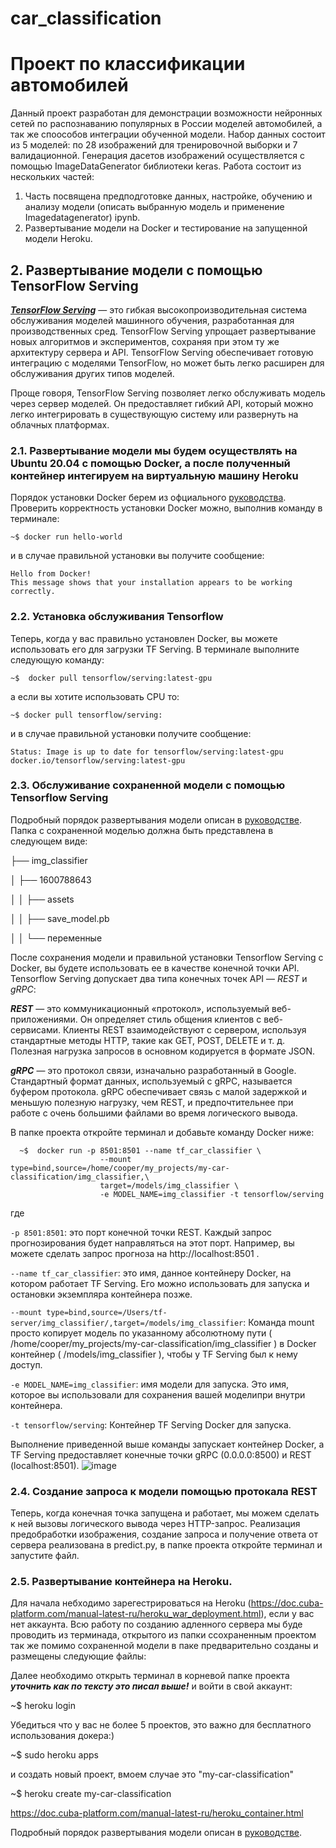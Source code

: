 # car_classification
# Проект по классификации автомобилей

Данный проект разработан для демонстрации возможности нейронных сетей по распознаванию популярных в России моделей автомобилей, а так же споособов интеграции обученной модели. Набор данных состоит из 5 моделей: по 28 изображений для тренировочной выборки и 7 валидационной.
Генерация дасетов изображений осуществляется с помощью ImageDataGenerator библиотеки keras.
Работа состоит из нескольких частей:
1. Часть посвящена предподготовке данных, настройке, обучению и анализу модели (описать выбранную модель и применение Imagedatagenerator) ipynb.
2. Развертывание модели на Docker и тестирование на запущенной модели Heroku.

## 2. Развертывание модели с помощью TensorFlow Serving
[***TensorFlow Serving***](https://www.tensorflow.org/tfx/guide/serving) — это гибкая высокопроизводительная система обслуживания моделей машинного обучения, разработанная для производственных сред. TensorFlow Serving упрощает развертывание новых алгоритмов и экспериментов, сохраняя при этом ту же архитектуру сервера и API. TensorFlow Serving обеспечивает готовую интеграцию с моделями TensorFlow, но может быть легко расширен для обслуживания других типов моделей. 

Проще говоря, TensorFlow Serving позволяет легко обслуживать модель через сервер моделей. Он предоставляет гибкий API, который можно легко интегрировать в существующую систему или развернуть на облачных платформах. 

### 2.1. Развертывание модели мы будем осуществлять на Ubuntu 20.04 с помощью Docker, а после полученный контейнер интегируем на виртуальную машину Heroku

Порядок установки Docker берем из офциального [руководства]( https://docs.docker.com/engine/install/ubuntu/).
Проверить корректность установки Docker можно, выполнив команду в терминале:

    ~$ docker run hello-world

и в случае правильной установки вы получите сообщение:

    Hello from Docker!
    This message shows that your installation appears to be working correctly.

### 2.2. Установка обслуживания Tensorflow
Теперь, когда у вас правильно установлен Docker, вы можете использовать его для загрузки TF Serving. 
В терминале выполните следующую команду:


    ~$  docker pull tensorflow/serving:latest-gpu
 
 а если вы хотите использовать CPU то: 
 
    ~$ docker pull tensorflow/serving:
 
 и в случае правильной установки получите сообщение:

    Status: Image is up to date for tensorflow/serving:latest-gpu
    docker.io/tensorflow/serving:latest-gpu

### 2.3. Обслуживание сохраненной модели с помощью Tensorflow Serving
Подробный порядок развертывания модели описан в [руководстве](https://www.tensorflow.org/tfx/tutorials/serving/rest_simple).
Папка с сохраненной моделью должна быть представлена в следующем виде:

├── img_classifier 

│ ├── 1600788643 

│ │ ├── assets 

│ │ ├── save_model.pb 

│ │ └── переменные

После сохранения модели и правильной установки Tensorflow Serving с Docker, вы будете использовать ее в качестве конечной точки API.
Tensorflow Serving допускает два типа конечных точек API — *REST* и *gRPC*:

***REST*** — это коммуникационный «протокол», используемый веб-приложениями. Он определяет стиль общения клиентов с веб-сервисами. Клиенты REST взаимодействуют с сервером, используя стандартные методы HTTP, такие как GET, POST, DELETE и т. д. Полезная нагрузка запросов в основном кодируется в формате JSON.

***gRPC*** — это протокол связи, изначально разработанный в Google. Стандартный формат данных, используемый с gRPC, называется буфером протокола. 
gRPC обеспечивает связь с малой задержкой и меньшую полезную нагрузку, чем REST, и предпочтительнее при работе с очень большими файлами во время логического вывода. 

В папке проекта откройте терминал и добавьте команду Docker ниже:

      ~$  docker run -p 8501:8501 --name tf_car_classifier \
                        --mount type=bind,source=/home/cooper/my_projects/my-car-classification/img_classifier,\
                        target=/models/img_classifier \
                        -e MODEL_NAME=img_classifier -t tensorflow/serving
                        
 где 
 
`-p 8501:8501`: это порт конечной точки REST. Каждый запрос прогнозирования будет направляться на этот порт. Например, вы можете сделать запрос прогноза на http://localhost:8501 .
 
`--name tf_car_classifier`: это имя, данное контейнеру Docker, на котором работает TF Serving. Его можно использовать для запуска и остановки экземпляра контейнера позже. 

`--mount type=bind,source=/Users/tf-server/img_classifier/,target=/models/img_classifier`: Команда mount просто копирует модель по указанному абсолютному пути ( /home/cooper/my_projects/my-car-classification/img_classifier ) в Docker контейнер ( /models/img_classifier ), чтобы у TF Serving был к нему доступ. 

`-e MODEL_NAME=img_classifier`: имя модели  для запуска. Это имя, которое вы использовали для сохранения вашей моделипри внутри контейнера.

`-t tensorflow/serving`: Контейнер TF Serving Docker для запуска.

Выполнение приведенной выше команды запускает контейнер Docker, а TF Serving предоставляет конечные точки gRPC (0.0.0.0:8500) и REST (localhost:8501).
![image](https://user-images.githubusercontent.com/80042896/160816575-d33fe7e8-1564-434a-b14b-39d9a0e5c888.png)


### 2.4.  Создание запроса к модели  помощью протокала REST

Теперь, когда конечная точка запущена и работает, мы можем сделать к ней вызовы логического вывода через HTTP-запрос. Реализация предобработки изображения, создание запроса и получение ответа от  сервера реализована в predict.py, в папке проекта откройте терминал и запустите файл.

### 2.5.  Развертывание контейнера на Heroku.
Для начала небходимо зарегестрироваться на Heroku (https://doc.cuba-platform.com/manual-latest-ru/heroku_war_deployment.html), если у вас нет аккаунта.
Всю работу по созданию адленного сервера мы буде проводить из терминада, открытого из папки ссохраненным проектом так же помимо сохраненной модели в паке предварительно созданы и размещены следующие файлы:

Далее необходимо открыть терминал в корневой папке проекта ***уточнить как по тексту это писал выше!*** и войти в свой аккаунт:

  ~$  heroku login

Убедиться что у вас не более 5 проектов, это важно для бесплатного использования докера:)

 ~$  sudo heroku apps

и создать новый проект, вмоем случае это "my-car-classification"

~$  heroku create my-car-classification



https://doc.cuba-platform.com/manual-latest-ru/heroku_container.html


Подробный порядок развертывания модели описан в [руководстве](https://www.tensorflow.org/tfx/tutorials/serving/rest_simple).





